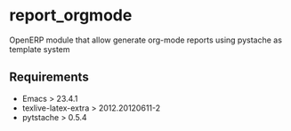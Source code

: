 report_orgmode
==============

OpenERP module that allow generate org-mode reports using pystache as template system

Requirements
-------------
- Emacs > 23.4.1
- texlive-latex-extra > 2012.20120611-2
- pytstache > 0.5.4
